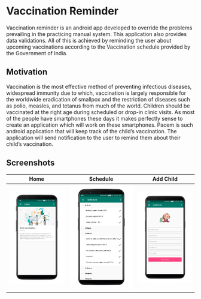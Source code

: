 # Vaccination Reminder
Vaccination reminder is an android app developed to override the problems prevailing in the practicing manual system. This application also provides data validations. All of this is achieved by reminding the user about upcoming vaccinations according to the Vaccination schedule provided by the Government of India.

## Motivation
Vaccination is the most effective method of preventing infectious diseases, widespread immunity due to which, vaccination is largely responsible for the worldwide eradication of smallpox and the restriction of diseases such as polio, measles, and tetanus from much of the world. Children should be vaccinated at the right age during scheduled or drop-in clinic visits. As most of the people have smartphones these days it makes perfectly sense to create an application which will work on these smartphones. Pacem is such android application that will keep track of the child’s vaccination. The application will send notification to the user to remind them about their child’s vaccination.

## Screenshots

Home                       |  Schedule                 |   Add Child
:-------------------------:|:-------------------------:|:-------------------------:
![](https://raw.githubusercontent.com/Deadpool812/Pacem/master/Screenshots/ss1.png)  |  ![](https://raw.githubusercontent.com/Deadpool812/Pacem/master/Screenshots/ss2.png)  | ![alt text](https://raw.githubusercontent.com/Deadpool812/Pacem/master/Screenshots/ss3.png)
